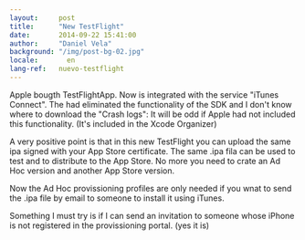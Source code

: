 ```yaml
---
layout:     post
title:      "New TestFlight"
date:       2014-09-22 15:41:00
author:     "Daniel Vela"
background: "/img/post-bg-02.jpg"
locale:       en
lang-ref:   nuevo-testflight
---
```


Apple bougth TestFlightApp. Now is integrated with the service "iTunes Connect". The had eliminated the functionality of the SDK and I don't know where to download the "Crash logs": It will be odd if Apple had not included this functionality. (It's included in the Xcode Organizer)

A very positive point is that in this new TestFlight you can upload the same ipa signed with your App Store certificate. The same .ipa fila can be used to test and to distribute to the App Store. No more you need to crate an Ad Hoc version and another App Store version.

Now the Ad Hoc provissioning profiles are only needed if you wnat to send the .ipa file by email to someone to install it using iTunes.

Something I must try is if I can send an invitation to someone whose iPhone is not registered in the provissioning portal. (yes it is)
